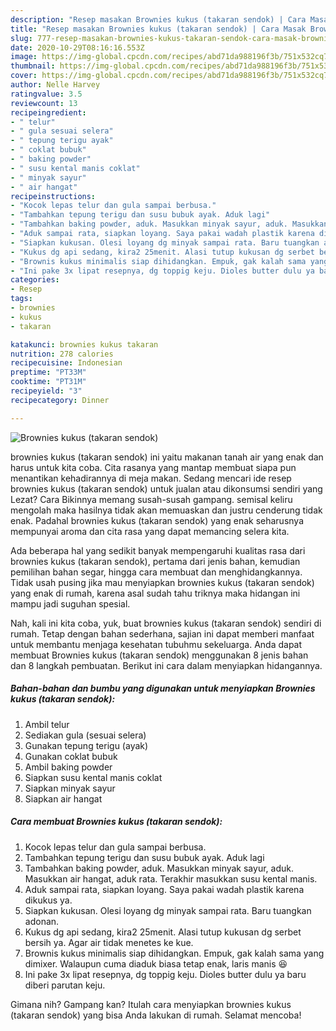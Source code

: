 ```yaml
---
description: "Resep masakan Brownies kukus (takaran sendok) | Cara Masak Brownies kukus (takaran sendok) Yang Enak Banget"
title: "Resep masakan Brownies kukus (takaran sendok) | Cara Masak Brownies kukus (takaran sendok) Yang Enak Banget"
slug: 777-resep-masakan-brownies-kukus-takaran-sendok-cara-masak-brownies-kukus-takaran-sendok-yang-enak-banget
date: 2020-10-29T08:16:16.553Z
image: https://img-global.cpcdn.com/recipes/abd71da988196f3b/751x532cq70/brownies-kukus-takaran-sendok-foto-resep-utama.jpg
thumbnail: https://img-global.cpcdn.com/recipes/abd71da988196f3b/751x532cq70/brownies-kukus-takaran-sendok-foto-resep-utama.jpg
cover: https://img-global.cpcdn.com/recipes/abd71da988196f3b/751x532cq70/brownies-kukus-takaran-sendok-foto-resep-utama.jpg
author: Nelle Harvey
ratingvalue: 3.5
reviewcount: 13
recipeingredient:
- " telur"
- " gula sesuai selera"
- " tepung terigu ayak"
- " coklat bubuk"
- " baking powder"
- " susu kental manis coklat"
- " minyak sayur"
- " air hangat"
recipeinstructions:
- "Kocok lepas telur dan gula sampai berbusa."
- "Tambahkan tepung terigu dan susu bubuk ayak. Aduk lagi"
- "Tambahkan baking powder, aduk. Masukkan minyak sayur, aduk. Masukkan air hangat, aduk rata. Terakhir masukkan susu kental manis."
- "Aduk sampai rata, siapkan loyang. Saya pakai wadah plastik karena dikukus ya."
- "Siapkan kukusan. Olesi loyang dg minyak sampai rata. Baru tuangkan adonan."
- "Kukus dg api sedang, kira2 25menit. Alasi tutup kukusan dg serbet bersih ya. Agar air tidak menetes ke kue."
- "Brownis kukus minimalis siap dihidangkan. Empuk, gak kalah sama yang dimixer. Walaupun cuma diaduk biasa tetap enak, laris manis 😆"
- "Ini pake 3x lipat resepnya, dg toppig keju. Dioles butter dulu ya baru diberi parutan keju."
categories:
- Resep
tags:
- brownies
- kukus
- takaran

katakunci: brownies kukus takaran 
nutrition: 278 calories
recipecuisine: Indonesian
preptime: "PT33M"
cooktime: "PT31M"
recipeyield: "3"
recipecategory: Dinner

---
```



![Brownies kukus (takaran sendok)](https://img-global.cpcdn.com/recipes/abd71da988196f3b/751x532cq70/brownies-kukus-takaran-sendok-foto-resep-utama.jpg)


brownies kukus (takaran sendok) ini yaitu makanan tanah air yang enak dan harus untuk kita coba. Cita rasanya yang mantap membuat siapa pun menantikan kehadirannya di meja makan.
Sedang mencari ide resep brownies kukus (takaran sendok) untuk jualan atau dikonsumsi sendiri yang Lezat? Cara Bikinnya memang susah-susah gampang. semisal keliru mengolah maka hasilnya tidak akan memuaskan dan justru cenderung tidak enak. Padahal brownies kukus (takaran sendok) yang enak seharusnya mempunyai aroma dan cita rasa yang dapat memancing selera kita.

Ada beberapa hal yang sedikit banyak mempengaruhi kualitas rasa dari brownies kukus (takaran sendok), pertama dari jenis bahan, kemudian pemilihan bahan segar, hingga cara membuat dan menghidangkannya. Tidak usah pusing jika mau menyiapkan brownies kukus (takaran sendok) yang enak di rumah, karena asal sudah tahu triknya maka hidangan ini mampu jadi suguhan spesial.




Nah, kali ini kita coba, yuk, buat brownies kukus (takaran sendok) sendiri di rumah. Tetap dengan bahan sederhana, sajian ini dapat memberi manfaat untuk membantu menjaga kesehatan tubuhmu sekeluarga. Anda dapat membuat Brownies kukus (takaran sendok) menggunakan 8 jenis bahan dan 8 langkah pembuatan. Berikut ini cara dalam menyiapkan hidangannya.

<!--inarticleads1-->

##### Bahan-bahan dan bumbu yang digunakan untuk menyiapkan Brownies kukus (takaran sendok):

1. Ambil  telur
1. Sediakan  gula (sesuai selera)
1. Gunakan  tepung terigu (ayak)
1. Gunakan  coklat bubuk
1. Ambil  baking powder
1. Siapkan  susu kental manis coklat
1. Siapkan  minyak sayur
1. Siapkan  air hangat




<!--inarticleads2-->

##### Cara membuat Brownies kukus (takaran sendok):

1. Kocok lepas telur dan gula sampai berbusa.
1. Tambahkan tepung terigu dan susu bubuk ayak. Aduk lagi
1. Tambahkan baking powder, aduk. Masukkan minyak sayur, aduk. Masukkan air hangat, aduk rata. Terakhir masukkan susu kental manis.
1. Aduk sampai rata, siapkan loyang. Saya pakai wadah plastik karena dikukus ya.
1. Siapkan kukusan. Olesi loyang dg minyak sampai rata. Baru tuangkan adonan.
1. Kukus dg api sedang, kira2 25menit. Alasi tutup kukusan dg serbet bersih ya. Agar air tidak menetes ke kue.
1. Brownis kukus minimalis siap dihidangkan. Empuk, gak kalah sama yang dimixer. Walaupun cuma diaduk biasa tetap enak, laris manis 😆
1. Ini pake 3x lipat resepnya, dg toppig keju. Dioles butter dulu ya baru diberi parutan keju.




Gimana nih? Gampang kan? Itulah cara menyiapkan brownies kukus (takaran sendok) yang bisa Anda lakukan di rumah. Selamat mencoba!
